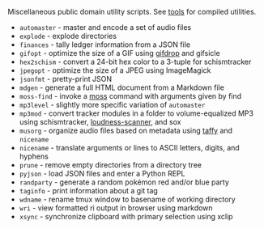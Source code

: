 Miscellaneous public domain utility scripts. See
[tools](https://github.com/jangler/tools) for compiled utilities.

- `automaster` - master and encode a set of audio files
- `explode` - explode directories
- `finances` - tally ledger information from a JSON file
- `gifopt` - optimize the size of a GIF using
  [gifdrop](https://github.com/jangler/tools) and gifsicle
- `hex2schism` - convert a 24-bit hex color to a 3-tuple for schismtracker
- `jpegopt` - optimize the size of a JPEG using ImageMagick
- `jsonfmt` - pretty-print JSON
- `mdgen` - generate a full HTML document from a Markdown file
- `moss-find` - invoke a [moss](https://github.com/jangler/moss) command with
  arguments given by find
- `mp3level` - slightly more specific variation of `automaster`
- `mp3mod` - convert tracker modules in a folder to volume-equalized MP3 using
  schismtracker,
  [loudness-scanner](https://github.com/jiixyj/loudness-scanner), and sox
- `musorg` - organize audio files based on metadata using
  [taffy](https://github.com/jangler/taffy) and `nicename`
- `nicename` - translate arguments or lines to ASCII letters, digits, and
  hyphens
- `prune` - remove empty directories from a directory tree
- `pyjson` - load JSON files and enter a Python REPL
- `randparty` - generate a random pokémon red and/or blue party
- `taginfo` - print information about a git tag
- `wdname` - rename tmux window to basename of working directory
- `wri` - view formatted ri output in browser using markdown
- `xsync` - synchronize clipboard with primary selection using xclip
